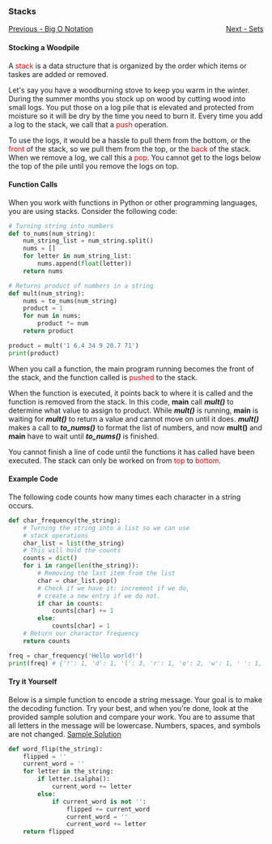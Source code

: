 ### Stacks
<p style="text-align:left;">
    <a href="0.5-Big-O-Notation.md">Previous - Big O Notation</a>
    <span style="float:right;">
        <a href="2-Sets.md">Next - Sets</a>
    </span>
</p>

#### Stocking a Woodpile
A <span style='color:red'>stack</span> is a data structure that is organized by the order which items or taskes are added or removed.

Let's say you have a woodburning stove to keep you warm in the winter. During the summer months you stock up on wood by cutting wood into small logs. You put those on a log pile that is elevated and protected from moisture so it will be dry by the time you need to burn it. Every time you add a log to the stack, we call that a <span style='color:red'>push</span> operation.  

To use the logs, it would be a hassle to pull them from the bottom, or the <span style='color:red'>front</span> of the stack, so we pull them from the top, or the <span style='color:red'>back</span> of the stack. When we remove a log, we call this a <span style='color:red'>pop</span>. You cannot get to the logs below the top of the pile until you remove the logs on top.

#### Function Calls
When you work with functions in Python or other programming languages, you are using stacks. 
Consider the following code:
```python
# Turning string into numbers
def to_nums(num_string):
    num_string_list = num_string.split()
    nums = []
    for letter in num_string_list:
        nums.append(float(letter))
    return nums        

# Returns product of numbers in a string
def mult(num_string):
    nums = to_nums(num_string)
    product = 1
    for num in nums:
        product *= num
    return product

product = mult('1 6.4 34 9 20.7 71')
print(product)
```
When you call a function, the main program running becomes the front of the stack, and the function called is <span style='color:red'>pushed</span> to the stack. 

When the function is executed, it points back to where it is called and the function is removed from the stack. In this code, **main** call ***mult()*** to determine what value to assign to product. While ***mult()*** is running, **main** is waiting for ***mult()*** to return a value and cannot move on until it does. ***mult()*** makes a call to ***to_nums()*** to format the list of numbers, and now ****mult()**** and **main** have to wait until ***to_nums()*** is finished.

You cannot finish a line of code until the functions it has called have been executed. The stack can only be worked on from <span style='color:red'>top</span> to <span style='color:red'>bottom</span>.

#### Example Code
The following code counts how many times each character in a string occurs.
```python
def char_frequency(the_string):
    # Turning the string into a list so we can use
    # stack operations
    char_list = list(the_string)
    # This will hold the counts
    counts = dict()
    for i in range(len(the_string)):
        # Removing the last item from the list
        char = char_list.pop()
        # Check if we have it: increment if we do,
        # create a new entry if we do not.
        if char in counts:
            counts[char] += 1
        else:
            counts[char] = 1
    # Return our charactor frequency
    return counts

freq = char_frequency('Hello world!')
print(freq) # {'!': 1, 'd': 1, 'l': 3, 'r': 1, 'o': 2, 'w': 1, ' ': 1, 'e': 1, 'H': 1}
```
#### Try it Yourself
Below is a simple function to encode a string message. Your goal is to make the decoding function. Try your best, and when you're done, look at the provided sample solution and compare your work.
You are to assume that all letters in the message will be lowercase. Numbers, spaces, and symbols are not changed.
[Sample Solution](./code%20examples%20and%20solutions/stacks_solution.py)

```python
def word_flip(the_string):
    flipped = ''
    current_word = ''
    for letter in the_string:
        if letter.isalpha():
            current_word += letter
        else:
            if current_word is not '':
                flipped += current_word
                current_word = ''
                current_word += letter
    return flipped

```